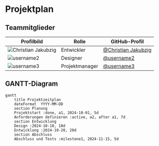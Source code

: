 # Projektplan

## Teammitglieder

| Profilbild | Rolle | GitHub-Profil |
|------|-------|---------------|
| ![Christian Jakubzig](https://github.com/ChristianJakubzig.png?size=50) | Entwickler | [@Christian Jakubzig](https://github.com/ChristianJakubzig) |
| ![username2](https://github.com/username2.png?size=50) | Designer | [@username2](https://github.com/username2) |
| ![username3](https://github.com/username3.png?size=50) | Projektmanager | [@username3](https://github.com/username3) |

## GANTT-Diagram

```mermaid
gantt
    title Projektzeitplan
    dateFormat  YYYY-MM-DD
    section Planung
    Projektstart :done, a1, 2024-10-01, 5d
    Anforderungen definieren :active, a2, after a1, 7d
    section Entwicklung
    Design :2024-10-10, 10d
    Entwicklung :2024-10-20, 20d
    section Abschluss
    Abschluss und Tests :milestone1, 2024-11-15, 5d
